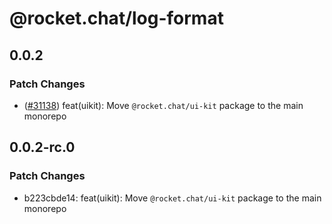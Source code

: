 # @rocket.chat/log-format

## 0.0.2

### Patch Changes

- ([#31138](https://github.com/RocketChat/Rocket.Chat/pull/31138)) feat(uikit): Move `@rocket.chat/ui-kit` package to the main monorepo

## 0.0.2-rc.0

### Patch Changes

- b223cbde14: feat(uikit): Move `@rocket.chat/ui-kit` package to the main monorepo
